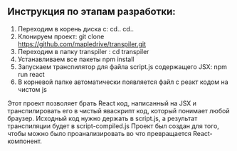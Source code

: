 ## Инструкция по этапам разработки:
1. Переходим в корень диска c:  cd..  cd..
2. Клонируем проект: git clone https://github.com/mapledrive/transpiler.git
3. Переходим в папку transpiler :   cd transpiler
4. Устанавливаем все пакеты npm install
5. Запускаем транспилятор для файла script.js содержащего JSX: npm run react
6. В корневой папке автоматически появляется файл с реакт кодом на чистом js

Этот проект позволяет брать React код, написанный на JSX и транспилировать его в чистый яваскрипт код, который понимает любой браузер.
Исходный код нужно держать в script.js, а результат транспиляции будет в script-compiled.js
Проект был создан для того, чтобы можно было проанализировать во что превращается React-компонент.